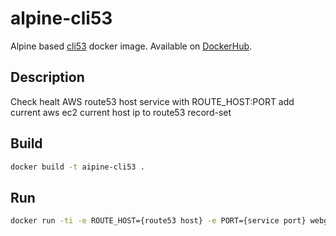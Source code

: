 # alpine-cli53

Alpine based [cli53](https://github.com/barnybug/cli53) docker image. Available on [DockerHub](https://hub.docker.com/r/jeekajoo/alpine-cli53/).

## Description

Check healt AWS route53 host service with ROUTE_HOST:PORT add current aws ec2 current host ip to route53 record-set

## Build

```bash
docker build -t aipine-cli53 .
```

## Run 

```bash
docker run -ti -e ROUTE_HOST={route53 host} -e PORT={service port} webgames/alpine-cli53
```
